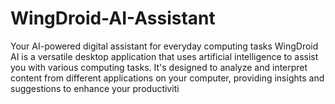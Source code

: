 # WingDroid-AI-Assistant
Your AI-powered digital assistant for everyday computing tasks WingDroid AI is a versatile desktop application that uses artificial intelligence to assist you with various computing tasks. It's designed to analyze and interpret content from different applications on your computer, providing insights and suggestions to enhance your productiviti
